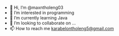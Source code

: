 - 👋 Hi, I’m @maxntholeng03
- 👀 I’m interested in programming
- 🌱 I’m currently learning Java
- 💞️ I’m looking to collaborate on ...
- 📫 How to reach me karabelontholeng5@gmail.com

<!---
maxntholeng03/maxntholeng03 is a ✨ special ✨ repository because its `README.md` (this file) appears on your GitHub profile.
You can click the Preview link to take a look at your changes.
--->
